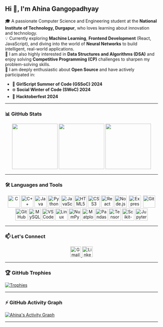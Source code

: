 <h2 align="left">Hi 👋, I'm Ahina Gangopadhyay</h2>

<p align="left">
🎓 A passionate Computer Science and Engineering student at the <strong>National Institute of Technology, Durgapur</strong>, who loves learning about innovation and technology.<br/>
💡 Currently exploring <strong>Machine Learning</strong>, <strong>Frontend Development</strong> (React, JavaScript), and diving into the world of <strong>Neural Networks</strong> to build intelligent, real-world applications.<br/>
🧠 I am also highly interested in <strong>Data Structures and Algorithms (DSA)</strong> and enjoy solving <strong>Competitive Programming (CP)</strong> challenges to sharpen my problem-solving skills.<br/>
🌱 I am deeply enthusiastic about <strong>Open Source</strong> and have actively participated in:
<ul>
  <li>🌸 <strong>GirlScript Summer of Code (GSSoC) 2024</strong></li>
  <li>❄️ <strong>Social Winter of Code (SWoC) 2024</strong></li>
  <li>🎃 <strong>Hacktoberfest 2024</strong></li>
</ul>
</p>

---

### 📊 GitHub Stats

<div align="center">
  <img src="https://github-readme-stats.vercel.app/api?username=ahinagangopadhyay&show_icons=true&count_private=true&theme=default" height="150" />
  <img src="https://github-readme-stats.vercel.app/api/top-langs/?username=ahinagangopadhyay&layout=compact&langs_count=6&theme=default" height="150" />
  <img src="https://github-readme-streak-stats.herokuapp.com/?user=ahinagangopadhyay" height="150" />
</div>

---

### 🛠️ Languages and Tools

<div align="center">
  <img src="https://cdn.jsdelivr.net/gh/devicons/devicon/icons/c/c-original.svg" style="height:40px;" alt="C" />
  <img src="https://cdn.jsdelivr.net/gh/devicons/devicon/icons/cplusplus/cplusplus-original.svg" style="height:40px;" alt="C++" />
  <img src="https://cdn.jsdelivr.net/gh/devicons/devicon/icons/java/java-original.svg" style="height:40px;" alt="Java" />
  <img src="https://cdn.jsdelivr.net/gh/devicons/devicon/icons/python/python-original.svg" style="height:40px;" alt="Python" />
  <img src="https://cdn.jsdelivr.net/gh/devicons/devicon/icons/javascript/javascript-original.svg" style="height:40px;" alt="JavaScript" />
  <img src="https://cdn.jsdelivr.net/gh/devicons/devicon/icons/html5/html5-original.svg" style="height:40px;" alt="HTML5" />
  <img src="https://cdn.jsdelivr.net/gh/devicons/devicon/icons/css3/css3-original.svg" style="height:40px;" alt="CSS3" />
  <img src="https://cdn.jsdelivr.net/gh/devicons/devicon/icons/react/react-original.svg" style="height:40px;" alt="React" />
  <img src="https://cdn.jsdelivr.net/gh/devicons/devicon/icons/nodejs/nodejs-original.svg" style="height:40px;" alt="Node.js" />
  <img src="https://cdn.jsdelivr.net/gh/devicons/devicon/icons/express/express-original.svg" style="height:40px; background:white; padding:3px;" alt="Express.js" />
  <img src="https://cdn.jsdelivr.net/gh/devicons/devicon/icons/git/git-original.svg" style="height:40px;" alt="Git" />
  <img src="https://cdn.jsdelivr.net/gh/devicons/devicon/icons/github/github-original.svg" style="height:40px;" alt="GitHub" />
  <img src="https://cdn.jsdelivr.net/gh/devicons/devicon/icons/mysql/mysql-original.svg" style="height:40px;" alt="MySQL" />
  <img src="https://cdn.jsdelivr.net/gh/devicons/devicon/icons/vscode/vscode-original.svg" style="height:40px;" alt="VS Code" />
  <img src="https://cdn.jsdelivr.net/gh/devicons/devicon/icons/linux/linux-original.svg" style="height:40px;" alt="Linux" />
  <img src="https://cdn.jsdelivr.net/gh/devicons/devicon/icons/numpy/numpy-original.svg" style="height:40px;" alt="NumPy" />
  <img src="https://cdn.jsdelivr.net/gh/devicons/devicon/icons/matplotlib/matplotlib-original.svg" style="height:40px;" alt="Matplotlib" />
  <img src="https://cdn.jsdelivr.net/gh/devicons/devicon/icons/pandas/pandas-original.svg" style="height:40px;" alt="Pandas" />
  <img src="https://cdn.jsdelivr.net/gh/devicons/devicon/icons/tensorflow/tensorflow-original.svg" style="height:40px;" alt="TensorFlow" />
  <img src="https://upload.wikimedia.org/wikipedia/commons/0/05/Scikit_learn_logo_small.svg" style="height:40px;" alt="Scikit-learn" />
  <img src="https://upload.wikimedia.org/wikipedia/commons/3/38/Jupyter_logo.svg" style="height:40px;" alt="Jupyter" />
</div>


---

### 📫 Let's Connect

<div align="center">
  <a href="mailto:ahinaganguly05@gmail.com" target="_blank">
    <img src="https://img.shields.io/static/v1?message=Gmail&logo=gmail&label=&color=D14836&logoColor=white&labelColor=&style=flat" height="35" alt="Gmail" />
  </a>
  <a href="https://www.linkedin.com/in/ahina-gangopadhyay-198631286/" target="_blank">
    <img src="https://img.shields.io/static/v1?message=LinkedIn&logo=linkedin&label=&color=0077B5&logoColor=white&labelColor=&style=flat" height="35" alt="LinkedIn" />
  </a>
</div>

---

### 🏆 GitHub Trophies

[![Trophies](https://github-profile-trophy.vercel.app/?username=ahinagangopadhyay)](https://github.com/ryo-ma/github-profile-trophy)

---

### ⚡ GitHub Activity Graph

[![Ahina's Activity Graph](https://github-readme-activity-graph.vercel.app/graph?username=ahinagangopadhyay&theme=react-light)](https://github.com/ashutosh00710/github-readme-activity-graph)

---

<br clear="both">
